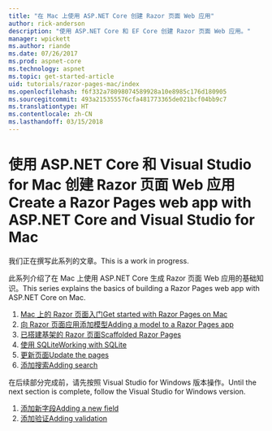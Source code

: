 ```yaml
---
title: "在 Mac 上使用 ASP.NET Core 创建 Razor 页面 Web 应用"
author: rick-anderson
description: "使用 ASP.NET Core 和 EF Core 创建 Razor 页面 Web 应用。"
manager: wpickett
ms.author: riande
ms.date: 07/26/2017
ms.prod: aspnet-core
ms.technology: aspnet
ms.topic: get-started-article
uid: tutorials/razor-pages-mac/index
ms.openlocfilehash: f6f332a78098074589928a10e8985c176d180905
ms.sourcegitcommit: 493a215355576cfa481773365de021bcf04bb9c7
ms.translationtype: HT
ms.contentlocale: zh-CN
ms.lasthandoff: 03/15/2018
---
```

# <a name="create-a-razor-pages-web-app-with-aspnet-core-and-visual-studio-for-mac"></a><span data-ttu-id="9ea9a-103">使用 ASP.NET Core 和 Visual Studio for Mac 创建 Razor 页面 Web 应用</span><span class="sxs-lookup"><span data-stu-id="9ea9a-103">Create a Razor Pages web app with ASP.NET Core and Visual Studio for Mac</span></span>

<span data-ttu-id="9ea9a-104">我们正在撰写此系列的文章。</span><span class="sxs-lookup"><span data-stu-id="9ea9a-104">This is a work in progress.</span></span>

<span data-ttu-id="9ea9a-105">此系列介绍了在 Mac 上使用 ASP.NET Core 生成 Razor 页面 Web 应用的基础知识。</span><span class="sxs-lookup"><span data-stu-id="9ea9a-105">This series explains the basics of building a Razor Pages web app with ASP.NET Core on Mac.</span></span>

1. [<span data-ttu-id="9ea9a-106">Mac 上的 Razor 页面入门</span><span class="sxs-lookup"><span data-stu-id="9ea9a-106">Get started with Razor Pages on Mac</span></span>](xref:tutorials/razor-pages-mac/razor-pages-start)
1. [<span data-ttu-id="9ea9a-107">向 Razor 页面应用添加模型</span><span class="sxs-lookup"><span data-stu-id="9ea9a-107">Adding a model to a Razor Pages app</span></span>](xref:tutorials/razor-pages-mac/model)
1. [<span data-ttu-id="9ea9a-108">已搭建基架的 Razor 页面</span><span class="sxs-lookup"><span data-stu-id="9ea9a-108">Scaffolded Razor Pages</span></span>](xref:tutorials/razor-pages-mac/page)
1. [<span data-ttu-id="9ea9a-109">使用 SQLite</span><span class="sxs-lookup"><span data-stu-id="9ea9a-109">Working with SQLite</span></span>](xref:tutorials/razor-pages-mac/sql)
1. [<span data-ttu-id="9ea9a-110">更新页面</span><span class="sxs-lookup"><span data-stu-id="9ea9a-110">Update the pages</span></span>](xref:tutorials/razor-pages-mac/da1)
1. [<span data-ttu-id="9ea9a-111">添加搜索</span><span class="sxs-lookup"><span data-stu-id="9ea9a-111">Adding search</span></span>](xref:tutorials/razor-pages-mac/search)


<span data-ttu-id="9ea9a-112">在后续部分完成前，请先按照 Visual Studio for Windows 版本操作。</span><span class="sxs-lookup"><span data-stu-id="9ea9a-112">Until the next section is complete, follow the Visual Studio for Windows version.</span></span>

1. [<span data-ttu-id="9ea9a-113">添加新字段</span><span class="sxs-lookup"><span data-stu-id="9ea9a-113">Adding a new field</span></span>](xref:tutorials/razor-pages/new-field)
1. [<span data-ttu-id="9ea9a-114">添加验证</span><span class="sxs-lookup"><span data-stu-id="9ea9a-114">Adding validation</span></span>](xref:tutorials/razor-pages/validation)
